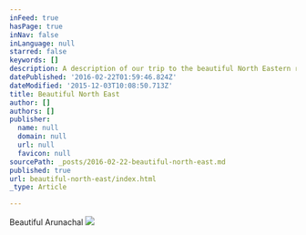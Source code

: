 ```yaml
---
inFeed: true
hasPage: true
inNav: false
inLanguage: null
starred: false
keywords: []
description: A description of our trip to the beautiful North Eastern region of India. My focus here is on Arunachal Pradesh - pristine and untouched by civilization.
datePublished: '2016-02-22T01:59:46.824Z'
dateModified: '2015-12-03T10:08:50.713Z'
title: Beautiful North East
author: []
authors: []
publisher:
  name: null
  domain: null
  url: null
  favicon: null
sourcePath: _posts/2016-02-22-beautiful-north-east.md
published: true
url: beautiful-north-east/index.html
_type: Article

---
```

Beautiful Arunachal
![](https://the-grid-user-content.s3-us-west-2.amazonaws.com/ca1cd720-40f0-45cc-ac6f-c12e7e9ddc36.jpg)